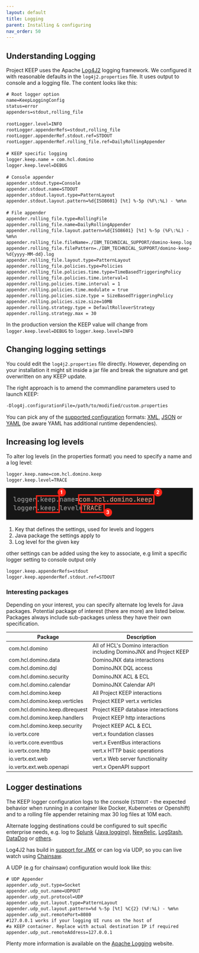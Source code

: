 ```yaml
---
layout: default
title: Logging
parent: Installing & configuring
nav_order: 50
---
```


## Understanding Logging

Project KEEP uses the Apache [Log4J2](https://logging.apache.org/log4j/2.x/) logging framework. We configured it with reasonable defaults in the `log4j2.properties` file. It uses output to console and a logging file. The content looks like this:

```properties
# Root logger option
name=KeepLoggingConfig
status=error
appenders=stdout,rolling_file

rootLogger.level=INFO
rootLogger.appenderRefs=stdout,rolling_file
rootLogger.appenderRef.stdout.ref=STDOUT
rootLogger.appenderRef.rolling_file.ref=DailyRollingAppender

# KEEP specific logging
logger.keep.name = com.hcl.domino
logger.keep.level=DEBUG

# Console appender
appender.stdout.type=Console
appender.stdout.name=STDOUT
appender.stdout.layout.type=PatternLayout
appender.stdout.layout.pattern=%d{ISO8601} [%t] %-5p (%F\:%L) - %m%n

# File appender
appender.rolling_file.type=RollingFile
appender.rolling_file.name=DailyRollingAppender
appender.rolling_file.layout.pattern=%d{ISO8601} [%t] %-5p (%F\:%L) - %m%n
appender.rolling_file.fileName=./IBM_TECHNICAL_SUPPORT/domino-keep.log
appender.rolling_file.filePattern=./IBM_TECHNICAL_SUPPORT/domino-keep-%d{yyyy-MM-dd}.log 
appender.rolling_file.layout.type=PatternLayout
appender.rolling_file.policies.type=Policies
appender.rolling_file.policies.time.type=TimeBasedTriggeringPolicy
appender.rolling_file.policies.time.interval=1
appender.rolling.policies.time.interval = 1
appender.rolling.policies.time.modulate = true
appender.rolling.policies.size.type = SizeBasedTriggeringPolicy
appender.rolling.policies.size.size=10MB
appender.rolling.strategy.type = DefaultRolloverStrategy
appender.rolling.strategy.max = 30

```

In the production version the KEEP value will change from `logger.keep.level=DEBUG` to `logger.keep.level=INFO`

## Changing logging settings

You could edit the `log4j2.properties` file directly. However, depending on your installation it might sit inside a jar file and break the signature and get overwritten on any KEEP update.

The right approach is to amend the commandline parameters used to launch KEEP:

```bash
-Dlog4j.configurationFile=/path/to/modified/custom.properties
```

You can pick any of the [supported configuration](https://logging.apache.org/log4j/2.x/manual/configuration.html) formats: [XML](https://logging.apache.org/log4j/2.x/manual/configuration.html#XML), [JSON](https://logging.apache.org/log4j/2.x/manual/configuration.html#JSON) or [YAML](https://logging.apache.org/log4j/2.x/manual/configuration.html#YAML) (be aware YAML has additional runtime dependencies).

## Increasing log levels

To alter log levels (in the properties format) you need to specify a name and a log level:

```properties
logger.keep.name=com.hcl.domino.keep
logger.keep.level=TRACE
```

![DebugSettings](../assets/images/debugSettings.png)

1. Key that defines the settings, used for levels and loggers
2. Java package the settings apply to
3. Log level for the given key

other settings can be added using the key to associate, e.g limit a specific logger setting to console output only

```properties
logger.keep.appenderRefs=stdout
logger.keep.appenderRef.stdout.ref=STDOUT
```

### Interesting packages

Depending on your interest, you can specify alternate log levels for Java packages. Potential package of interest (there are more) are listed below. Packages always include sub-packages unless they have their own specification.

| Package                       | Description                                                          |
| ----------------------------- | -------------------------------------------------------------------- |
| com.hcl.domino                | All of HCL's Domino interaction including DominoJNX and Project KEEP |
| com.hcl.domino.data           | DominoJNX data interactions                                          |
| com.hcl.domino.dql            | DominoJNX DQL access                                                 |
| com.hcl.domino.security       | DominoJNX ACL & ECL                                                  |
| com.hcl.domino.calendar       | DominoJNX Calendar API                                               |
| com.hcl.domino.keep           | All Project KEEP interactions                                        |
| com.hcl.domino.keep.verticles | Project KEEP vert.x verticles                                        |
| com.hcl.domino.keep.dbrequest | Project KEEP database interactions                                   |
| com.hcl.domino.keep.handlers  | Project KEEP http interactions                                       |
| com.hcl.domino.keep.security  | Project KEEP ACL & ECL                                               |
| io.vertx.core                 | vert.x foundation classes                                            |
| io.vertx.core.eventbus        | vert.x EventBus interactions                                         |
| io.vertx.core.http            | vert.x HTTP basic operations                                         |
| io.vertx.ext.web              | vert.x Web server functionality                                      |
| io.vertx.ext.web.openapi      | vert.x OpenAPI support                                               |

## Logger destinations

The KEEP logger configuration logs to the console (`STDOUT` - the expected behavior when running in a container like Docker, Kubernetes or Openshift) and to a rolling file appender retaining max 30 log files at 10M each.

Alternate logging destinations could be configured to suit specific enterprise needs, e.g. log to [Splunk](https://www.splunk.com/) ([Java logging](https://dev.splunk.com/enterprise/docs/devtools/java/logging-java/)), [NewRelic](https://newrelic.com/products/log-management), [LogStash](https://www.elastic.co/logstash/), [DataDog](https://www.datadoghq.com/dg/logs/log-management/) or [others](https://stackify.com/best-log-management-tools/).

Log4J2 has build in [support for JMX](https://logging.apache.org/log4j/2.x/manual/jmx.html#ClientGUI) or can log via UDP, so you can live watch using [Chainsaw](https://logging.apache.org/chainsaw/2.x/).

A UDP (e.g for chainsaw) configuration would look like this:

```properties
# UDP Appender
appender.udp_out.type=Socket
appender.udp_out.name=UDPOUT
appender.udp_out.protocol=UDP
appender.udp_out.layout.type=PatternLayout
appender.udp_out.layout.pattern=%d %-5p [%t] %C{2} (%F:%L) - %m%n
appender.udp_out.remotePort=8080
#127.0.0.1 works if your logging UI runs on the host of
#a KEEP container. Replace with actual destination IP if required
appender.udp_out.remoteAddress=127.0.0.1
```

Plenty more information is available on the [Apache Logging](https://logging.apache.org/log4j/2.x/index.html) website.
